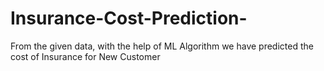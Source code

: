 # Insurance-Cost-Prediction-
From the given  data, with the help of ML Algorithm we have predicted the cost of Insurance for New Customer 
